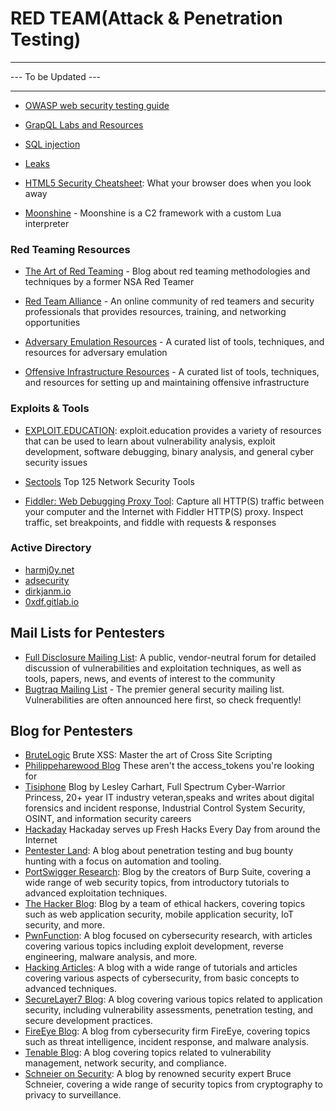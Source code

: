 # RED TEAM(Attack & Penetration Testing)

-------------

--- To be Updated ---

-------------

- [OWASP web security testing guide](https://owasp.org/www-project-web-security-testing-guide/stable/)

- [GrapQL Labs and Resources](graphql.md)

- [SQL injection](sqli.md)

- [Leaks](leakix.net/)

- [HTML5 Security Cheatsheet](https://html5sec.org/): What your browser does when you look away

- [Moonshine](https://github.com/sidaf/moonshine) - Moonshine is a C2 framework with a custom Lua interpreter

### Red Teaming Resources

- [The Art of Red Teaming](https://www.humblepwn.com/blog/red-team) - Blog about red teaming methodologies and techniques by a former NSA Red Teamer

- [Red Team Alliance](https://www.redteamalliance.com/) - An online community of red teamers and security professionals that provides resources, training, and networking opportunities

- [Adversary Emulation Resources](https://github.com/infosecn1nja/Red-Teaming-Toolkit#emulation) - A curated list of tools, techniques, and resources for adversary emulation

- [Offensive Infrastructure Resources](https://github.com/infosecn1nja/Red-Teaming-Toolkit#infrastructure) - A curated list of tools, techniques, and resources for setting up and maintaining offensive infrastructure

### Exploits & Tools

- [EXPLOIT.EDUCATION](https://exploit.education/): exploit.education provides a variety of resources that can be used to learn about vulnerability analysis, exploit development, software debugging, binary analysis, and general cyber security issues

- [Sectools](https://sectools.org/) Top 125 Network Security Tools

- [Fiddler: Web Debugging Proxy Tool](https://www.telerik.com/fiddler): Capture all HTTP(S) traffic between your computer and the Internet with Fiddler HTTP(S) proxy. Inspect traffic, set breakpoints, and fiddle with requests & responses

### Active Directory

- [harmj0y.net](https://blog.harmj0y.net/category/activedirectory/)
- [adsecurity](https://adsecurity.org/)
- [dirkjanm.io](https://dirkjanm.io/)
- [0xdf.gitlab.io](https://0xdf.gitlab.io/tags.html#active-directory)

## Mail Lists for Pentesters
- [Full Disclosure Mailing List](https://seclists.org/fulldisclosure/): A public, vendor-neutral forum for detailed discussion of vulnerabilities and exploitation techniques, as well as tools, papers, news, and events of interest to the community
- [Bugtraq Mailing List](https://seclists.org/bugtraq/) - The premier general security mailing list. Vulnerabilities are often announced here first, so check frequently! 

## Blog for Pentesters

- [BruteLogic](https://brutelogic.com.br/blog/) Brute XSS: Master the art of Cross Site Scripting
- [Philippeharewood Blog](https://philippeharewood.com/) These aren't the access_tokens you're looking for
- [Tisiphone](https://tisiphone.net/) Blog by Lesley Carhart, Full Spectrum Cyber-Warrior Princess, 20+ year IT industry veteran,speaks and writes about digital forensics and incident response, Industrial Control System Security, OSINT, and information security careers
- [Hackaday](https://hackaday.com/) Hackaday serves up Fresh Hacks Every Day from around the Internet
- [Pentester Land](https://pentester.land/): A blog about penetration testing and bug bounty hunting with a focus on automation and tooling.
- [PortSwigger Research](https://portswigger.net/research): Blog by the creators of Burp Suite, covering a wide range of web security topics, from introductory tutorials to advanced exploitation techniques.
- [The Hacker Blog](https://thehackerblog.com/): Blog by a team of ethical hackers, covering topics such as web application security, mobile application security, IoT security, and more.
- [PwnFunction](https://pwnfunction.com/): A blog focused on cybersecurity research, with articles covering various topics including exploit development, reverse engineering, malware analysis, and more.
- [Hacking Articles](https://www.hackingarticles.in/): A blog with a wide range of tutorials and articles covering various aspects of cybersecurity, from basic concepts to advanced techniques.
- [SecureLayer7 Blog](https://blog.securelayer7.net/): A blog covering various topics related to application security, including vulnerability assessments, penetration testing, and secure development practices.
- [FireEye Blog](https://www.fireeye.com/blog.html): A blog from cybersecurity firm FireEye, covering topics such as threat intelligence, incident response, and malware analysis.
- [Tenable Blog](https://www.tenable.com/blog): A blog covering topics related to vulnerability management, network security, and compliance.
- [Schneier on Security](https://www.schneier.com/): A blog by renowned security expert Bruce Schneier, covering a wide range of security topics from cryptography to privacy to surveillance.
